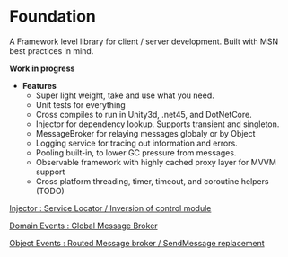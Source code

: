 # Foundation

A Framework level library for client / server development. Built with MSN best practices in mind.

**Work in progress**

- **Features**
  - Super light weight, take and use what you need.
  - Unit tests for everything
  - Cross compiles to run in Unity3d, .net45, and DotNetCore.
  - Injector for dependency lookup. Supports transient and singleton.
  - MessageBroker for relaying messages globaly or by Object
  - Logging service for tracing out information and errors.
  - Pooling built-in, to lower GC pressure from messages.
  - Observable framework with highly cached proxy layer for MVVM support
  - Cross platform threading, timer, timeout, and coroutine helpers (TODO)


[Injector : Service Locator / Inversion of control module](Injector.md) 

[Domain Events : Global Message Broker](DomainEvents.md) 

[Object Events : Routed Message broker / SendMessage replacement](ObjectEvents.md) 
